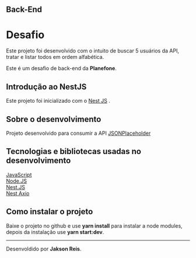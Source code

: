  ## Back-End  
 
 # Desafio

Este projeto foi desenvolvido com o intuito de buscar 5 usuários da API, tratar e listar todos em ordem alfabética.

Este é um desafio de back-end da <b>Planefone</b>.

## Introdução ao NestJS
Este projeto foi inicializado com o [Nest JS](https://docs.nestjs.com/first-steps) .

## Sobre o desenvolvimento
Projeto desenvolvido para consumir a API [JSONPlaceholder](https://jsonplaceholder.typicode.com/) 

## Tecnologias e bibliotecas usadas no desenvolvimento

[JavaScript](https://developer.mozilla.org/pt-BR/docs/Web/JavaScript) </br>
[Node.JS](https://nodejs.org/en/docs/) </br>
[Nest.JS](https://docs.nestjs.com/) </br>
[Nest Axio](https://docs.nestjs.com/techniques/http-module) </br>

## Como instalar o projeto

Baixe o projeto no github e use <b>yarn install</b> para instalar a node modules, depois da instalação use <b>yarn start:dev</b>.


<hr>


<span style="text-align:end;">Desenvoldido por <b>Jakson Reis</b>.<span>
